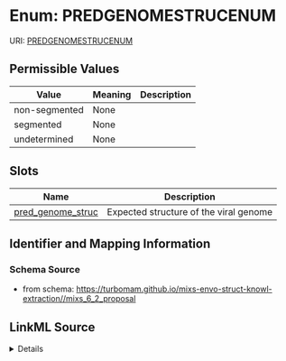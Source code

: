 # Enum: PREDGENOMESTRUCENUM



URI: [PREDGENOMESTRUCENUM](PREDGENOMESTRUCENUM)

## Permissible Values

| Value | Meaning | Description |
| --- | --- | --- |
| non-segmented | None |  |
| segmented | None |  |
| undetermined | None |  |




## Slots

| Name | Description |
| ---  | --- |
| [pred_genome_struc](pred_genome_struc.md) | Expected structure of the viral genome |






## Identifier and Mapping Information







### Schema Source


* from schema: https://turbomam.github.io/mixs-envo-struct-knowl-extraction//mixs_6_2_proposal




## LinkML Source

<details>
```yaml
name: PRED_GENOME_STRUC_ENUM
from_schema: https://turbomam.github.io/mixs-envo-struct-knowl-extraction//mixs_6_2_proposal
rank: 1000
permissible_values:
  non-segmented:
    text: non-segmented
  segmented:
    text: segmented
  undetermined:
    text: undetermined

```
</details>

